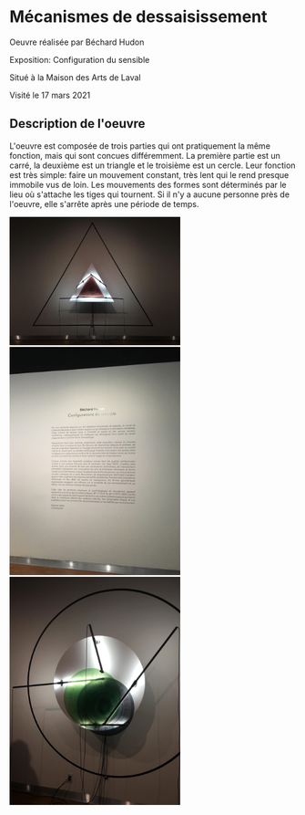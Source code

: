 # Mécanismes de dessaisissement

Oeuvre réalisée par Béchard Hudon

Exposition: Configuration du sensible

Situé à la Maison des Arts de Laval

Visité le 17 mars 2021

## Description de l'oeuvre

L'oeuvre est composée de trois parties qui ont pratiquement la même fonction, mais qui sont concues différemment. La première partie est un carré, la deuxième est un triangle et le troisième est un cercle. Leur fonction est très simple: faire un mouvement constant, très lent qui le rend presque immobile vus de loin. Les mouvements des formes sont déterminés par le lieu où s'attache les tiges qui tournent. Si il n'y a aucune personne près de l'oeuvre, elle s'arrête après une période de temps. 

<img src="media/Bechard1.jpg" style="width: 300px;"></img>
<img src="media/Bechard9.jpg" style="width: 300px;"></img>
<img src="media/Bechard7.jpg" style="width: 300px;"></img>
